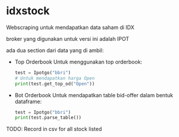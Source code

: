 # idxstock
Webscraping untuk mendapatkan data saham di IDX

broker yang digunakan untuk versi ini adalah IPOT

ada dua section dari data yang di ambil:
  - Top Orderbook
    Untuk menggunakan top orderbook:
    
    ```python
    test = Ipotgo("bbri")
    # Untuk mendapatkan harga Open
    print(test.get_top_od("Open"))
    ```
    
  - Bot Orderbook
    Untuk mendapatkan table bid-offer dalam bentuk dataframe:
    
    ```python
    test = Ipotgo("bbri")
    print(test.parse_table())
    ```
  
TODO: Record in csv for all stock listed
